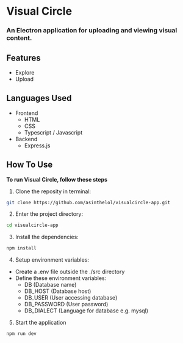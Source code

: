 # Visual Circle
### An Electron application for uploading and viewing visual content.

## Features
- Explore
- Upload

## Languages Used
- Frontend
  - HTML
  - CSS
  - Typescript / Javascript
- Backend
  - Express.js

## How To Use
**To run Visual Circle, follow these steps**

1. Clone the reposity in terminal:
```bash
git clone https://github.com/asinthelol/visualcircle-app.git
```

2. Enter the project directory:
```bash
cd visualcircle-app
```

3. Install the dependencies:
```bash
npm install
```

4. Setup environment variables:
- Create a .env file outside the ./src directory
- Define these environment variables:
  - DB (Database name)
  - DB_HOST (Database host)
  - DB_USER (User accessing database)
  - DB_PASSWORD (User password)
  - DB_DIALECT (Language for database e.g. mysql)

5. Start the application
```bash
npm run dev
```
